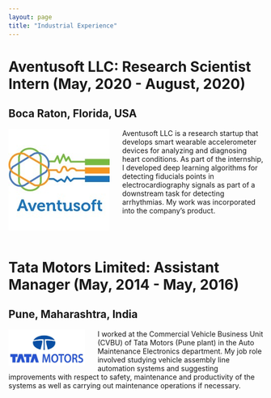 ```yaml
---
layout: page
title: "Industrial Experience"
---
```


Aventusoft LLC: Research Scientist Intern (May, 2020 - August, 2020)
===

Boca Raton, Florida, USA
---

<img style="float: left; padding-right:25px" src="/avt.jpg" height="70%"> Aventusoft LLC is a research startup that develops smart wearable accelerometer devices for analyzing and diagnosing heart conditions. As part of the internship, I developed deep learning algorithms for detecting fiducials points in electrocardiography signals as part of a downstream task for detecting arrhythmias. My work was incorporated into the company’s product.

<br />
<br />

Tata Motors Limited: Assistant Manager (May, 2014 - May, 2016)
===

Pune, Maharashtra, India
---

<img style="float: left; padding-right:25px" src="/tm.jpg" width="30%" height="30%">I worked at the Commercial Vehicle Business Unit (CVBU) of Tata Motors (Pune plant) in the Auto Maintenance Electronics department. My job role involved studying vehicle assembly line automation systems and suggesting improvements with respect to safety, maintenance and productivity of the systems as well as carrying out maintenance operations if necessary.
